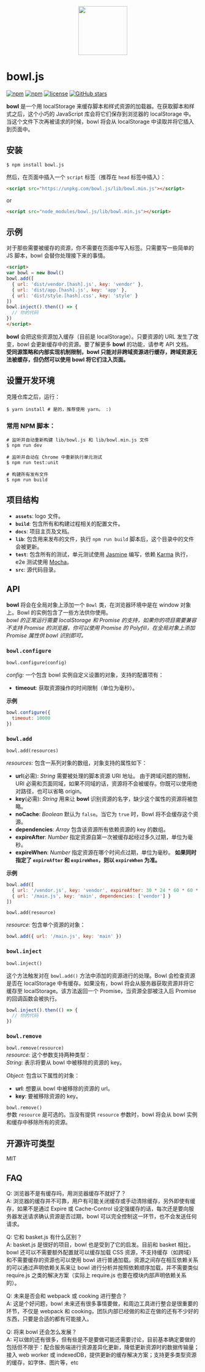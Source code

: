 <p align="center"><image src="https://github.com/classicemi/bowl.js/blob/develop/assets/logo.png?raw=true" width="128"></p>

# bowl.js
[![npm](https://img.shields.io/npm/v/bowl.js.svg?style=flat-square)](https://www.npmjs.com/package/bowl.js)
[![npm](https://img.shields.io/npm/dt/bowl.js.svg?style=flat-square)](https://www.npmjs.com/package/bowl.js)
[![license](https://img.shields.io/github/license/elemefe/bowl.svg?style=flat-square)](https://github.com/ElemeFE/bowl)
[![GitHub stars](https://img.shields.io/github/stars/elemefe/bowl.svg?style=social&label=Star)](https://github.com/ElemeFE/bowl)

**bowl** 是一个用 localStorage 来缓存脚本和样式资源的加载器。在获取脚本和样式之后，这个小巧的 JavaScript 库会将它们保存到浏览器的 localStorage 中。当这个文件下次再被请求的时候，bowl 将会从 localStorage 中读取并将它插入到页面中。

## 安装
``` shell
$ npm install bowl.js
```
然后，在页面中插入一个 `script` 标签（推荐在 `head` 标签中插入）：
``` html
<script src="https://unpkg.com/bowl.js/lib/bowl.min.js"></script>
```
or
``` html
<script src="node_modules/bowl.js/lib/bowl.min.js"></script>
```

## 示例
对于那些需要被缓存的资源，你不需要在页面中写入标签。只需要写一些简单的 JS 脚本，bowl 会替你处理接下来的事情。
```html
<script>
var bowl = new Bowl()
bowl.add([
  { url: 'dist/vendor.[hash].js', key: 'vendor' },
  { url: 'dist/app.[hash].js', key: 'app' },
  { url: 'dist/style.[hash].css', key: 'style' }
])
bowl.inject().then(() => {
  // 你的代码
})
</script>
```
**bowl** 会把这些资源加入缓存（目前是 localStorage）。只要资源的 URL 发生了改变，bowl 会更新缓存中的资源。要了解更多 **bowl** 的功能，请参考 API 文档。  
**受同源策略和内部实现机制限制，bowl 只能对非跨域资源进行缓存，跨域资源无法被缓存，但仍然可以使用 bowl 将它们注入页面。**

## 设置开发环境
克隆仓库之后，运行：
```shell
$ yarn install # 是的，推荐使用 yarn。 :)
```
### 常用 NPM 脚本：
```shell
# 监听并自动重新构建 lib/bowl.js 和 lib/bowl.min.js 文件
$ npm run dev

# 监听并自动在 Chrome 中重新执行单元测试
$ npm run test:unit

# 构建所有发布文件
$ npm run build
```

## 项目结构
+ **`assets`**: logo 文件。
+ **`build`**: 包含所有和构建过程相关的配置文件。
+ **`docs`**: 项目主页及文档。
+ **`lib`**: 包含用来发布的文件，执行 `npm run build` 脚本后，这个目录中的文件会被更新。
+ **`test`**: 包含所有的测试，单元测试使用 [Jasmine](http://jasmine.github.io/2.5/introduction) 编写，依赖 [Karma](http://karma-runner.github.io/1.0/index.html) 执行，e2e 测试使用 [Mocha](https://mochajs.org/)。
+ **`src`**: 源代码目录。

## API
**bowl** 将会在全局对象上添加一个 `Bowl` 类，在浏览器环境中是在 window 对象上。Bowl 的实例包含了一些方法供你使用。  
*bowl 的正常运行需要 localStorage 和 Promise 的支持，如果你的项目需要兼容不支持 Promise 的浏览器，你可以使用 Promise 的 Polyfill，在全局对象上添加 Promise 属性供 bowl 识别即可。*

### `bowl.configure`
`bowl.configure(config)`

*config:* 一个包含 bowl 实例自定义设置的对象，支持的配置项有：
+ **timeout**: 获取资源操作的时间限制（单位为毫秒）。

**示例**
```javascript
bowl.configure({
  timeout: 10000
})
```

### `bowl.add`
`bowl.add(resources)`

*resources:* 包含一系列对象的数组，对象支持的属性如下：
+ **url**(必需): *String* 需要被处理的脚本资源 URI 地址。 由于跨域问题的限制，URI 必需和页面同域，如果不同域的话，资源将不会被缓存。你既可以使用绝对路径，也可以省略 origin。
+ **key**(必需): *String* 用来让 **bowl** 识别资源的名字，缺少这个属性的资源将被忽略。
+ **noCache**: *Boolean* 默认为 `false`。当它为 `true` 时，Bowl 将不会缓存这个资源。
+ **dependencies**: *Array* 包含该资源所有依赖资源的 key 的数组。
+ **expireAfter**: *Number* 指定资源自第一次被缓存起经过多久过期，单位为毫秒。
+ **expireWhen**: *Number* 指定资源在哪个时间点过期，单位为毫秒。
**如果同时指定了 `expireAfter` 和 `expireWhen`，则以 `expireWhen` 为准。**

**示例**
```javascript
bowl.add([
  { url: '/vendor.js', key: 'vendor', expireAfter: 30 * 24 * 60 * 60 * 1000 }
  { url: '/main.js', key: 'main', dependencies: ['vendor'] }
])
```

`bowl.add(resource)`

*resource:* 包含单个资源的对象：
``` javascript
bowl.add({ url: '/main.js', key: 'main' })
```

### `bowl.inject`
`bowl.inject()`

这个方法触发对在 `bowl.add()` 方法中添加的资源进行的处理。Bowl 会检查资源是否在 localStorage 中有缓存。如果没有，bowl 将会从服务器获取资源并将它缓存至 localStorage。该方法返回一个 Promise，当资源全部被注入后 Promise 的回调函数会被执行。
```javascript
bowl.inject().then(() => {
  // 你的代码
})
```

### `bowl.remove`
`bowl.remove(resource)`  
*resource:* 这个参数支持两种类型：  
*String:* 表示将要从 bowl 中被移除的资源的 key。

*Object:* 包含以下属性的对象：
+ **url**: 想要从 bowl 中被移除的资源的 url。
+ **key**: 要被移除资源的 key。

`bowl.remove()`  
参数 `resource` 是可选的。当没有提供 `resource` 参数时，bowl 将会从 bowl 实例和缓存中移除所有的资源。

## 开源许可类型
MIT

## FAQ
Q: 浏览器不是有缓存吗，用浏览器缓存不就好了？  
A: 浏览器的缓存并不可靠，用户有可能关闭缓存或手动清除缓存，另外即使有缓存，如果不是通过 Expire 或 Cache-Control 设定强缓存的话，每次还是要向服务器发送请求确认资源是否过期，bowl 可以完全控制这一环节，也不会发送任何请求。

Q: 它和 basket.js 有什么区别？  
A: basket.js 是很好的项目，bowl 也是受到了它的启发。目前和 basket 相比，bowl 还可以不需要额外配置就可以缓存加载 CSS 资源，不支持缓存（如跨域）和不需要缓存的资源也可以使用 bowl 进行普通加载。资源之间存在相互依赖关系的可以通过声明依赖关系来让 bowl 进行分析并按照依赖顺序加载，并不需要类似 require.js 之类的解决方案（实际上 require.js 也要在模块内部声明依赖关系的）。

Q: 未来是否会和 webpack 或 cooking 进行整合？  
A: 这是个好问题，bowl 未来还有很多事情要做，和周边工具进行整合是很重要的环节，不仅是 webpack 和 cooking，团队内部已经做的和正在做的还有不少好的东西，只要是合适的都有可能接入。

Q: 将来 bowl 还会怎么发展？  
A: 可以做的还有很多，但有些是不是要做可能还需要讨论，目前基本确定要做的包括但不限于：配合服务端进行资源差异化更新，降低更新资源时的数据传输量；接入 web worker 或 indexedDB，提供更新的缓存解决方案；支持更多类型资源的缓存，如字体、图片等，etc
